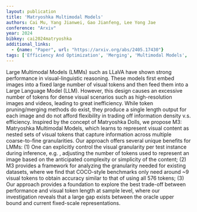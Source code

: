 ```yaml
---
layout: publication
title: 'Matryoshka Multimodal Models'
authors: Cai Mu, Yang Jianwei, Gao Jianfeng, Lee Yong Jae
conference: "Arxiv"
year: 2024
bibkey: cai2024matryoshka
additional_links:
  - {name: "Paper", url: "https://arxiv.org/abs/2405.17430"}
tags: ['Efficiency And Optimization', 'Merging', 'Multimodal Models', 'Pruning', 'Tools']
---
```

Large Multimodal Models (LMMs) such as LLaVA have shown strong performance in
visual-linguistic reasoning. These models first embed images into a fixed large
number of visual tokens and then feed them into a Large Language Model (LLM).
However, this design causes an excessive number of tokens for dense visual
scenarios such as high-resolution images and videos, leading to great
inefficiency. While token pruning/merging methods do exist, they produce a
single length output for each image and do not afford flexibility in trading
off information density v.s. efficiency. Inspired by the concept of Matryoshka
Dolls, we propose M3: Matryoshka Multimodal Models, which learns to represent
visual content as nested sets of visual tokens that capture information across
multiple coarse-to-fine granularities. Our approach offers several unique
benefits for LMMs: (1) One can explicitly control the visual granularity per
test instance during inference, e.g. , adjusting the number of tokens used to
represent an image based on the anticipated complexity or simplicity of the
content; (2) M3 provides a framework for analyzing the granularity needed for
existing datasets, where we find that COCO-style benchmarks only need around ~9
visual tokens to obtain accuracy similar to that of using all 576 tokens; (3)
Our approach provides a foundation to explore the best trade-off between
performance and visual token length at sample level, where our investigation
reveals that a large gap exists between the oracle upper bound and current
fixed-scale representations.
